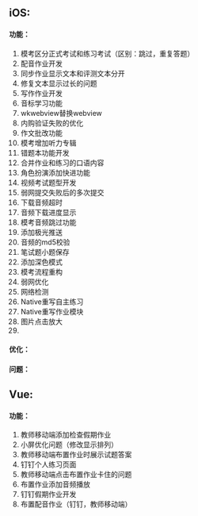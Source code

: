 ## iOS:

#### 功能：

1. 模考区分正式考试和练习考试（区别：跳过，重复答题）
2. 配音作业开发
3. 同步作业显示文本和评测文本分开
4. 修复文本显示过长的问题
5. 写作作业开发
6. 音标学习功能
7. wkwebview替换webview
8. 内购验证失败的优化
9. 作文批改功能
10. 模考增加听力专辑
11. 错题本功能开发
12. 合并作业和练习的口语内容
13. 角色扮演添加快进功能
14. 视频考试题型开发
15. 弱网提交失败后的多次提交
16. 下载音频超时
17. 音频下载进度显示
18. 模考音频跳过功能
19. 添加极光推送
20. 音频的md5校验
21. 笔试题小题保存
22. 添加深色模式
23. 模考流程重构
24. 弱网优化
25. 网络检测
26. Native重写自主练习
27. Native重写作业模块
28. 图片点击放大
29. 





#### 优化：





#### 问题：



















## Vue:

#### 功能：

1. 教师移动端添加检查假期作业
2. 小屏优化问题（修改显示排列）
3. 教师移动端布置作业时展示试题答案
4. 钉钉个人练习页面
5. 教师移动端点击布置作业卡住的问题
6. 布置作业添加音频播放
7. 钉钉假期作业开发
8. 布置配音作业（钉钉，教师移动端）